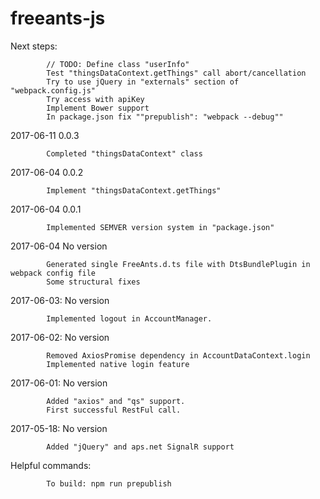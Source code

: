 # freeants-js

Next steps:
            
            // TODO: Define class "userInfo"
            Test "thingsDataContext.getThings" call abort/cancellation
            Try to use jQuery in "externals" section of "webpack.config.js"
            Try access with apiKey            
            Implement Bower support
            In package.json fix ""prepublish": "webpack --debug""

2017-06-11  0.0.3

            Completed "thingsDataContext" class

2017-06-04  0.0.2
            
            Implement "thingsDataContext.getThings"

2017-06-04  0.0.1

            Implemented SEMVER version system in "package.json"

2017-06-04  No version

            Generated single FreeAnts.d.ts file with DtsBundlePlugin in webpack config file
            Some structural fixes

2017-06-03: No version

            Implemented logout in AccountManager.

2017-06-02: No version

            Removed AxiosPromise dependency in AccountDataContext.login
            Implemented native login feature

2017-06-01: No version

            Added "axios" and "qs" support.
            First successful RestFul call.

2017-05-18: No version

            Added "jQuery" and aps.net SignalR support

Helpful commands:

            To build: npm run prepublish